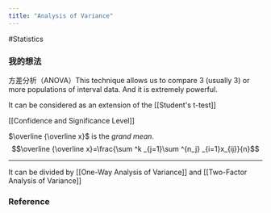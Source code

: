 ```yaml
---
title: "Analysis of Variance"
---
```


#Statistics 

### 我的想法

方差分析（ANOVA）This technique allows us to compare 3 (usually 3) or more populations of interval data. And it is extremely powerful.

It can be considered as an extension of the [[Student's t-test]] 

[[Confidence and Significance Level]]

$\overline {\overline x}$ is the *grand mean*. $$\overline {\overline x}=\frac{\sum ^k _{j=1}\sum ^{n_j} _{i=1}x_{ij}}{n}$$ 

  

---

It can be divided by [[One-Way Analysis of Variance]] and [[Two-Factor Analysis of Variance]]



### Reference 

